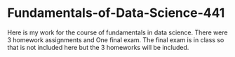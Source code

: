 # Fundamentals-of-Data-Science-441

Here is my work for the course of fundamentals in data science. There were 3 homework assignments and One final exam. The final exam is in class so that is not included here but the 3 homeworks will be included.
